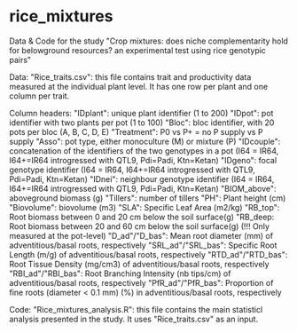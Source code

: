# rice_mixtures

Data & Code for the study "Crop mixtures: does niche complementarity hold for belowground resources? an experimental test using rice genotypic pairs"

Data:
"Rice_traits.csv": this file contains trait and productivity data measured at the individual plant level. It has one row per plant and one column per trait.

Column headers:
"IDplant": unique plant identifier (1 to 200)
"IDpot": pot identifier with two plants per pot (1 to 100)
"Bloc": bloc identifier, with 20 pots per bloc (A, B, C, D, E)
"Treatment": P0 vs P+ = no P supply vs P supply
"Asso": pot type, either monoculture (M) or mixture (P)
"IDcouple": concatenation of the identifiers of the two genotypes in a pot (I64 = IR64, I64+=IR64 introgressed with QTL9, Pdi=Padi, Ktn=Ketan)
"IDgeno": focal genotype identifier (I64 = IR64, I64+=IR64 introgressed with QTL9, Pdi=Padi, Ktn=Ketan)
"IDnei": neighbour genotype identifier (I64 = IR64, I64+=IR64 introgressed with QTL9, Pdi=Padi, Ktn=Ketan)
"BIOM_above": aboveground biomass (g)
"Tillers": number of tillers
"PH": Plant height (cm)
"Biovolume": biovolume (m3)
"SLA": Specific Leaf Area (m2/kg)
"RB_top": Root biomass between 0 and 20 cm below the soil surface(g)
"RB_deep: Root biomass between 20 and 60 cm below the soil surface(g) (!!! Only measured at the pot-level)
"D_ad"/"D_bas": Mean root diameter (mm) of adventitious/basal roots, respectively
"SRL_ad"/"SRL_bas": Specific Root Length (m/g) of adventitious/basal roots, respectively
"RTD_ad"/"RTD_bas": Root Tissue Density (mg/cm3) of adventitious/basal roots, respectively
"RBI_ad"/"RBI_bas": Root Branching Intensity (nb tips/cm) of adventitious/basal roots, respectively
"PfR_ad"/"PfR_bas": Proportion of fine roots (diameter < 0.1 mm) (%) in adventitious/basal roots, respectively

Code:
"Rice_mixtures_analysis.R": this file contains the main statisticl analysis presented in the study. It uses "Rice_traits.csv" as an input. 
